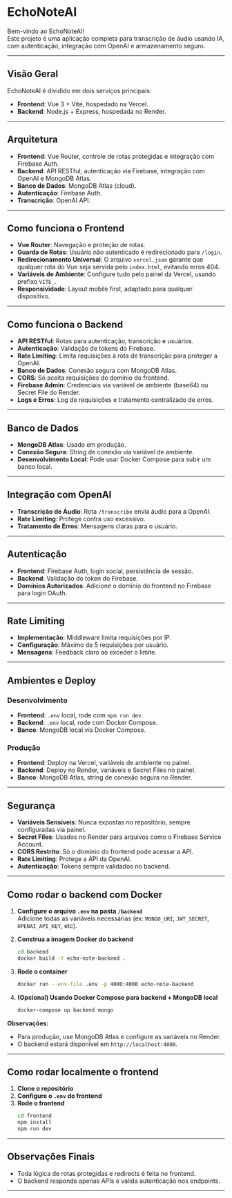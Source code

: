 # EchoNoteAI

Bem-vindo ao EchoNoteAI!  
Este projeto é uma aplicação completa para transcrição de áudio usando IA, com autenticação, integração com OpenAI e armazenamento seguro.

---

## Visão Geral

EchoNoteAI é dividido em dois serviços principais:
- **Frontend**: Vue 3 + Vite, hospedado na Vercel.
- **Backend**: Node.js + Express, hospedada no Render.

---

## Arquitetura

- **Frontend**: Vue Router, controle de rotas protegidas e integração com Firebase Auth.
- **Backend**: API RESTful, autenticação via Firebase, integração com OpenAI e MongoDB Atlas.
- **Banco de Dados**: MongoDB Atlas (cloud).
- **Autenticação**: Firebase Auth.
- **Transcrição**: OpenAI API.

---

## Como funciona o Frontend

- **Vue Router**: Navegação e proteção de rotas.
- **Guarda de Rotas**: Usuário não autenticado é redirecionado para `/login`.
- **Redirecionamento Universal**: O arquivo `vercel.json` garante que qualquer rota do Vue seja servida pelo `index.html`, evitando erros 404.
- **Variáveis de Ambiente**: Configure tudo pelo painel da Vercel, usando prefixo `VITE_`.
- **Responsividade**: Layout mobile first, adaptado para qualquer dispositivo.

---

## Como funciona o Backend

- **API RESTful**: Rotas para autenticação, transcrição e usuários.
- **Autenticação**: Validação de tokens do Firebase.
- **Rate Limiting**: Limita requisições à rota de transcrição para proteger a OpenAI.
- **Banco de Dados**: Conexão segura com MongoDB Atlas.
- **CORS**: Só aceita requisições do domínio do frontend.
- **Firebase Admin**: Credenciais via variável de ambiente (base64) ou Secret File do Render.
- **Logs e Erros**: Log de requisições e tratamento centralizado de erros.

---

## Banco de Dados

- **MongoDB Atlas**: Usado em produção.
- **Conexão Segura**: String de conexão via variável de ambiente.
- **Desenvolvimento Local**: Pode usar Docker Compose para subir um banco local.

---

## Integração com OpenAI

- **Transcrição de Áudio**: Rota `/transcribe` envia áudio para a OpenAI.
- **Rate Limiting**: Protege contra uso excessivo.
- **Tratamento de Erros**: Mensagens claras para o usuário.

---

## Autenticação

- **Frontend**: Firebase Auth, login social, persistência de sessão.
- **Backend**: Validação do token do Firebase.
- **Domínios Autorizados**: Adicione o domínio do frontend no Firebase para login OAuth.

---

## Rate Limiting

- **Implementação**: Middleware limita requisições por IP.
- **Configuração**: Máximo de 5 requisições por usuário.
- **Mensagens**: Feedback claro ao exceder o limite.

---

## Ambientes e Deploy

### Desenvolvimento

- **Frontend**: `.env` local, rode com `npm run dev`.
- **Backend**: `.env` local, rode com Docker Compose.
- **Banco**: MongoDB local via Docker Compose.

### Produção

- **Frontend**: Deploy na Vercel, variáveis de ambiente no painel.
- **Backend**: Deploy no Render, variáveis e Secret Files no painel.
- **Banco**: MongoDB Atlas, string de conexão segura no Render.

---

## Segurança

- **Variáveis Sensíveis**: Nunca expostas no repositório, sempre configuradas via painel.
- **Secret Files**: Usados no Render para arquivos como o Firebase Service Account.
- **CORS Restrito**: Só o domínio do frontend pode acessar a API.
- **Rate Limiting**: Protege a API da OpenAI.
- **Autenticação**: Tokens sempre validados no backend.

---

## Como rodar o backend com Docker

1. **Configure o arquivo `.env` na pasta `/backend`**  
   Adicione todas as variáveis necessárias (ex: `MONGO_URI`, `JWT_SECRET`, `OPENAI_API_KEY`, etc).

2. **Construa a imagem Docker do backend**
   ```sh
   cd backend
   docker build -t echo-note-backend .
   ```

3. **Rode o container**
   ```sh
   docker run --env-file .env -p 4000:4000 echo-note-backend
   ```

4. **(Opcional) Usando Docker Compose para backend + MongoDB local**
   ```sh
   docker-compose up backend mongo
   ```

**Observações:**
- Para produção, use MongoDB Atlas e configure as variáveis no Render.
- O backend estará disponível em `http://localhost:4000`.

---

## Como rodar localmente o frontend

1. **Clone o repositório**
2. **Configure o `.env` do frontend**
3. **Rode o frontend**
   ```sh
   cd frontend
   npm install
   npm run dev
   ```

---

## Observações Finais

- Toda lógica de rotas protegidas e redirects é feita no frontend.
- O backend responde apenas APIs e valida autenticação nos endpoints.

---